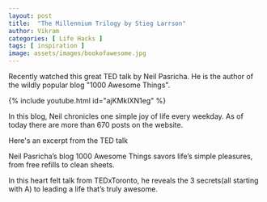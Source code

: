 ```yaml
---
layout: post
title:  "The Millennium Trilogy by Stieg Larrson"
author: Vikram
categories: [ Life Hacks ]
tags: [ inspiration ]
image: assets/images/bookofawesome.jpg
---
```


Recently watched this great TED talk by Neil Pasricha. He is the author of the wildly popular blog "1000 Awesome Things".

{% include youtube.html id="ajKMkIXN1eg" %}

In this blog, Neil chronicles one simple joy of life every weekday. As of today there are more than 670 posts on the website.

Here's an excerpt from the TED talk

Neil Pasricha’s blog 1000 Awesome Things savors life’s simple pleasures, from free refills to clean sheets.

In this heart felt talk from TEDxToronto, he reveals the 3 secrets(all starting with A) to leading a life that’s truly awesome.
